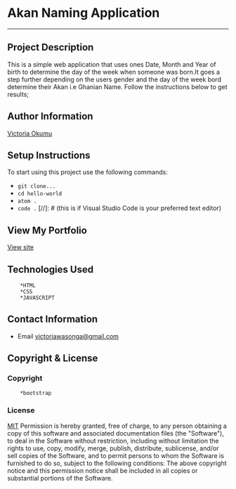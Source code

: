 # Akan Naming Application 
---
## Project Description
This is a simple web application that uses ones Date, Month and Year of birth to determine the day of the week when someone was born.It goes a step further depending on the users gender and the day of the week bord determine their Akan i.e Ghanian Name. Follow the instructions below to get results;

## Author Information
[Victoria Okumu](https://github.com/vokumu)

## Setup Instructions  
To start using this project use the following commands:

- `git clone...`
- `cd hello-world`
- `atom .`
- `code .` [//]: # (this is if Visual Studio Code is your preferred text editor)

## View My Portfolio
[View site](..)

## Technologies Used 
        *HTML
        *CSS
        *JAVASCRIPT

## Contact Information
- Email <victoriawasonga@gmail.com>

## Copyright  & License
### Copyright
        *bootstrap
        
### License
[MIT](LICENSE)
Permission is hereby granted, free of charge, to any person obtaining a copy of this software and associated documentation files (the "Software"), to deal in the Software without restriction, including without limitation the rights to use, copy, modify, merge, publish, distribute, sublicense, and/or sell copies of the Software, and to permit persons to whom the Software is furnished to do so, subject to the following conditions:
The above copyright notice and this permission notice shall be included in all copies or substantial portions of the Software.
